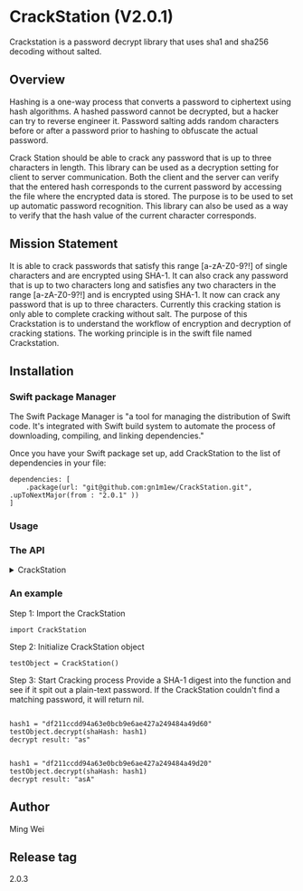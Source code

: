 # CrackStation (V2.0.1)

Crackstation is a password decrypt library that uses sha1 and sha256 decoding without salted. 

## Overview

Hashing is a one-way process that converts a password to ciphertext using hash algorithms. A hashed password cannot be decrypted, but a hacker can try to reverse engineer it. Password salting adds random characters before or after a password prior to hashing to obfuscate the actual password.

Crack Station should be able to crack any password that is up to three characters in length. This library can be used as a decryption setting for client to server communication. Both the client and the server can verify that the entered hash corresponds to the current password by accessing the file where the encrypted data is stored. The purpose is to be used to set up automatic password recognition. This library can also be used as a way to verify that the hash value of the current character corresponds.

## Mission Statement

It is able to crack passwords that satisfy this range [a-zA-Z0-9?!] of single characters and are encrypted using SHA-1. It can also crack any password that is up to two characters long and satisfies any two characters in the range [a-zA-Z0-9?!] and is encrypted using SHA-1. It now can crack any password that is up to three characters. Currently this cracking station is only able to complete cracking without salt. The purpose of this Crackstation is to understand the workflow of encryption and decryption of cracking stations. The working principle is in the swift file named Crackstation.

## Installation

### Swift package Manager

The Swift Package Manager is "a tool for managing the distribution of Swift code. It's integrated with Swift build system to automate the process of downloading, compiling, and linking dependencies."

Once you have your Swift package set up, add CrackStation to the list of dependencies in your file:

<pre><code>dependencies: [
    .package(url: "git@github.com:gn1m1ew/CrackStation.git", .upToNextMajor(from : "2.0.1" ))
]</code></pre>

### Usage

### The API
<details>
<summary>CrackStation</summary><blockquote>
<pre><code>
public protocol Decrypter {
    init()

    /// Either returns the cracked plain-text password
    /// or, if unable to crack, then returns nil.
    /// - Parameter shaHash: The SHA-1 or SHA-256 digest that corresponds to the encrypted password.
    /// - Returns: The underlying plain-text password if `shaHash` was successfully cracked. Otherwise returns nil.
    func decrypt(shaHash: String) -> String?
}
</code></pre>
  
</details>

### An example

Step 1: Import the CrackStation
<pre><code>import CrackStation</code></pre>

Step 2: Initialize CrackStation object 
<pre><code>testObject = CrackStation()</code></pre>

Step 3: Start Cracking process 
Provide a SHA-1 digest into the function and see if it spit out a plain-text password. If the CrackStation couldn't find a matching password, it will return nil.
<pre><code>
hash1 = "df211ccdd94a63e0bcb9e6ae427a249484a49d60"
testObject.decrypt(shaHash: hash1)
decrypt result: "as"
</code></pre>

<pre><code>
hash1 = "df211ccdd94a63e0bcb9e6ae427a249484a49d20"
testObject.decrypt(shaHash: hash1)
decrypt result: "asA"
</code></pre>

## Author
Ming Wei
## Release tag
2.0.3
